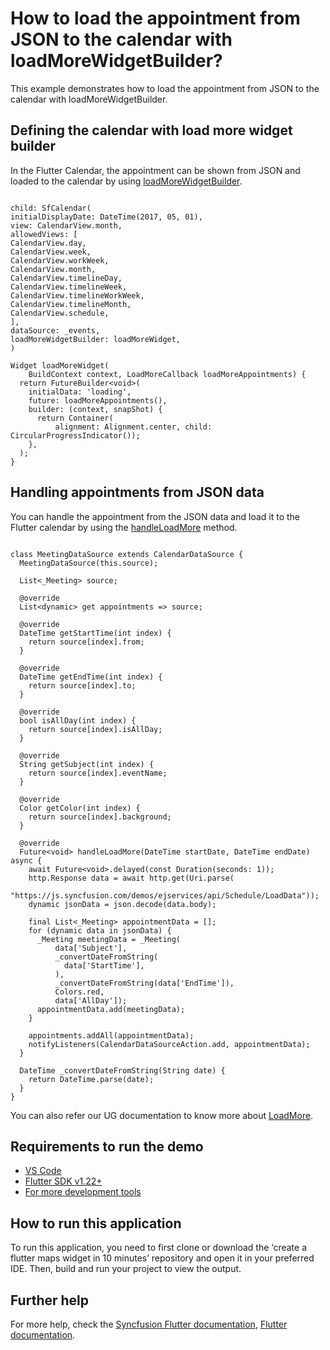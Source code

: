 # How to load the appointment from JSON to the calendar with loadMoreWidgetBuilder?

This example demonstrates how to load the appointment from JSON to the calendar with loadMoreWidgetBuilder.

## Defining the calendar with load more widget builder

In the Flutter Calendar, the appointment can be shown from JSON and loaded to the calendar by using [loadMoreWidgetBuilder](https://pub.dev/documentation/syncfusion_flutter_calendar/latest/calendar/SfCalendar/loadMoreWidgetBuilder.html).


```

child: SfCalendar(
initialDisplayDate: DateTime(2017, 05, 01),
view: CalendarView.month,
allowedViews: [
CalendarView.day,
CalendarView.week,
CalendarView.workWeek,
CalendarView.month,
CalendarView.timelineDay,
CalendarView.timelineWeek,
CalendarView.timelineWorkWeek,
CalendarView.timelineMonth,
CalendarView.schedule,
],
dataSource: _events,
loadMoreWidgetBuilder: loadMoreWidget,
)

Widget loadMoreWidget(
    BuildContext context, LoadMoreCallback loadMoreAppointments) {
  return FutureBuilder<void>(
    initialData: 'loading',
    future: loadMoreAppointments(),
    builder: (context, snapShot) {
      return Container(
          alignment: Alignment.center, child: CircularProgressIndicator());
    },
  );
}

```

## Handling appointments from JSON data

You can handle the appointment from the JSON data and load it to the Flutter calendar by using the [handleLoadMore](https://pub.dev/documentation/syncfusion_flutter_calendar/latest/calendar/CalendarDataSource/handleLoadMore.html) method.

```

class MeetingDataSource extends CalendarDataSource {
  MeetingDataSource(this.source);

  List<_Meeting> source;

  @override
  List<dynamic> get appointments => source;

  @override
  DateTime getStartTime(int index) {
    return source[index].from;
  }

  @override
  DateTime getEndTime(int index) {
    return source[index].to;
  }

  @override
  bool isAllDay(int index) {
    return source[index].isAllDay;
  }

  @override
  String getSubject(int index) {
    return source[index].eventName;
  }

  @override
  Color getColor(int index) {
    return source[index].background;
  }

  @override
  Future<void> handleLoadMore(DateTime startDate, DateTime endDate) async {
    await Future<void>.delayed(const Duration(seconds: 1));
    http.Response data = await http.get(Uri.parse(
        "https://js.syncfusion.com/demos/ejservices/api/Schedule/LoadData"));
    dynamic jsonData = json.decode(data.body);

    final List<_Meeting> appointmentData = [];
    for (dynamic data in jsonData) {
      _Meeting meetingData = _Meeting(
          data['Subject'],
          _convertDateFromString(
            data['StartTime'],
          ),
          _convertDateFromString(data['EndTime']),
          Colors.red,
          data['AllDay']);
      appointmentData.add(meetingData);
    }

    appointments.addAll(appointmentData);
    notifyListeners(CalendarDataSourceAction.add, appointmentData);
  }

  DateTime _convertDateFromString(String date) {
    return DateTime.parse(date);
  }
}

```

You can also refer our UG documentation to know more about [LoadMore](https://help.syncfusion.com/flutter/calendar/load-more).

## Requirements to run the demo
* [VS Code](https://code.visualstudio.com/download)
* [Flutter SDK v1.22+](https://flutter.dev/docs/development/tools/sdk/overview)
* [For more development tools](https://flutter.dev/docs/development/tools/devtools/overview)

## How to run this application
To run this application, you need to first clone or download the ‘create a flutter maps widget in 10 minutes’ repository and open it in your preferred IDE. Then, build and run your project to view the output.

## Further help
For more help, check the [Syncfusion Flutter documentation](https://help.syncfusion.com/flutter/introduction/overview),
 [Flutter documentation](https://flutter.dev/docs/get-started/install).